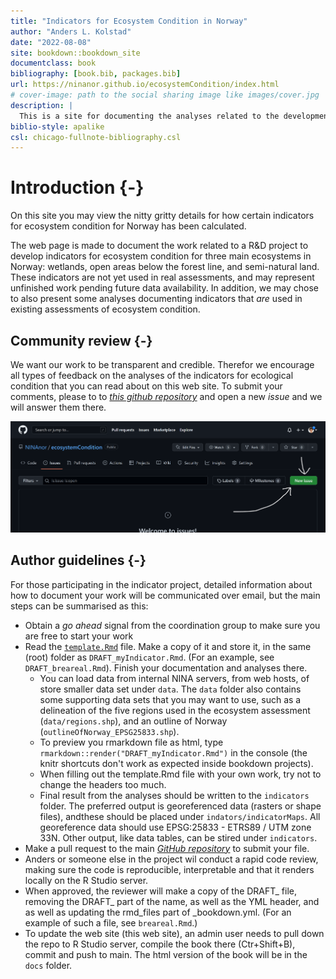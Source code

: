 ```yaml
--- 
title: "Indicators for Ecosystem Condition in Norway"
author: "Anders L. Kolstad"
date: "2022-08-08"
site: bookdown::bookdown_site
documentclass: book
bibliography: [book.bib, packages.bib]
url: https://ninanor.github.io/ecosystemCondition/index.html
# cover-image: path to the social sharing image like images/cover.jpg
description: |
  This is a site for documenting the analyses related to the development and design of ecosystem condition indicators.
biblio-style: apalike
csl: chicago-fullnote-bibliography.csl
---
```


# Introduction {-}

On this site you may view the nitty gritty details for how certain indicators for ecosystem condition for Norway has been calculated.


The web page is made to document the work related to a R&D project to develop indicators for ecosystem condition for three main ecosystems in Norway: wetlands, open areas below the forest line, and semi-natural land. These indicators are not yet used in real assessments, and may represent unfinished work pending future data availability. In addition,  we may chose to also present some analyses documenting indicators that _are_ used in existing assessments of ecosystem condition.  


## Community review {-}

We want our work to be transparent and credible. Therefor we encourage all types of feedback on the analyses of the indicators for ecological condition that you can read about on this web site. To submit your comments, please to to [*this github repository*](https://github.com/NINAnor/ecosystemCondition/issues) and open a new _issue_ and we will answer them there. 

<img src="images/newIssue.PNG" alt="" width="600"/>

## Author guidelines {-}

For those participating in the indicator project, detailed information about how to document your work will be communicated over email, but the main steps can be summarised as this:

* Obtain a _go ahead_ signal from the coordination group to make sure you are free to start your work
* Read the [`template.Rmd`](template.Rmd) file. Make a copy of it and store it, in the same (root) folder as `DRAFT_myIndicator.Rmd`. (For an example, see `DRAFT_breareal.Rmd`). Finish your documentation and analyses there. 
  + You can load data from internal NINA servers, from web hosts, of store smaller data set under `data`.
  The `data` folder also contains some supporting data sets that you may want to use, such as a delineation of the five regions used in the ecosystem assessment (`data/regions.shp`), and an outline of Norway (`outlineOfNorway_EPSG25833.shp`).
  + To preview you rmarkdown file as html, type `rmarkdown::render("DRAFT_myIndicator.Rmd")` in the console (the knitr shortcuts don't work as expected inside bookdown projects). 
  + When filling out the template.Rmd file with your own work, try not to change the headers too much.
  + Final result from the analyses should be written to the `indicators` folder. The preferred output is georeferenced data (rasters or shape files), andthese should be placed under `indators/indicatorMaps`. All georeference data should use EPSG:25833 - ETRS89 / UTM zone 33N. Other output, like data tables, can be stired under `indicators`.
* Make a pull request to the main [*GitHub repository*](https://github.com/NINAnor/ecosystemCondition) to submit your file.
* Anders or someone else in the project wil conduct a rapid code review, making sure the code is reproducible, interpretable and that it renders locally on the R Studio server.
* When approved, the reviewer will make a copy of the DRAFT_ file, removing the DRAFT_ part of the name, as well as the YML header, and as well as updating the rmd_files part of _bookdown.yml. (For an example of such a file, see `breareal.Rmd`.)
* To update the web site (this web site), an admin user needs to pull down the repo to R Studio server, compile the book there (Ctr+Shift+B), commit and push to main. The html version of the book will be in the `docs` folder.






